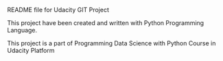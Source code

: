 README file for Udacity GIT Project

This project have been created and written with Python Programming Language.

This project is a part of Programming Data Science with Python Course in Udacity Platform